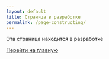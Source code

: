 ```yaml
---
layout: default
title: Страница в разработке
permalink: /page-constructing/
---
```




<div class="construct-page">
<p>Эта страница находится в разработке</p>
<a href="/"><p>Перейти на главную</p></a>
</div>